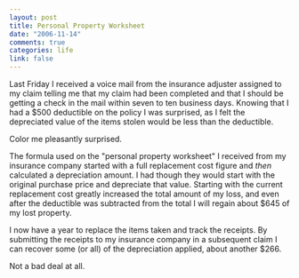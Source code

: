 ```yaml
--- 
layout: post
title: Personal Property Worksheet
date: "2006-11-14"
comments: true
categories: life
link: false
---
```

Last Friday I received a voice mail from the insurance adjuster assigned to my claim telling me that my claim had been completed and that I should be getting a check in the mail within seven to ten business days. Knowing that I had a $500 deductible on the policy I was surprised, as I felt the depreciated value of the items stolen would be less than the deductible.

Color me pleasantly surprised.

The formula used on the "personal property worksheet" I received from my insurance company started with a full replacement cost figure and <em>then</em> calculated a depreciation amount. I had though they would start with the original purchase price and depreciate that value. Starting with the current replacement cost greatly increased the total amount of my loss, and even after the deductible was subtracted from the total I will regain about $645 of my lost property.

I now have a year to replace the items taken and track the receipts. By submitting the receipts to my insurance company in a subsequent claim I can recover some (or all) of the depreciation applied, about another $266.

Not a bad deal at all.
